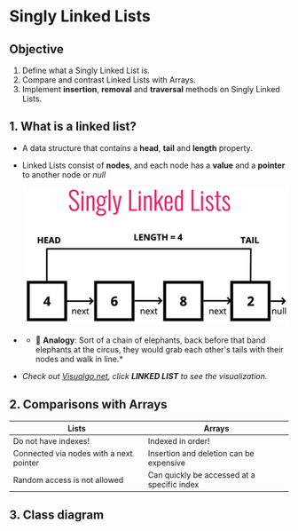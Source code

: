 # Singly Linked Lists

## Objective

1. Define what a Singly Linked List is.
2. Compare and contrast Linked Lists with Arrays.
3. Implement **insertion**, **removal** and **traversal** methods on Singly Linked Lists.

## 1. What is a linked list?

- A data structure that contains a **head**, **tail** and **length** property.
- Linked Lists consist of **nodes**, and each node has a **value** and a **pointer** to another node or *null*

  ![Singly linked list](../../assets/images/data-structures/singly-linked-list.png)

- * 👻 **Analogy**: Sort of a chain of elephants, back before that band elephants at the circus, they would grab each other's tails with their nodes and walk in line.*
- *Check out [Visualgo.net](https://visualgo.net/en/list), click **LINKED LIST** to see the visualization.*

## 2. Comparisons with Arrays

| **Lists** | **Arrays** |
| ------------- | ------------- |
| Do not have indexes!                     | Indexed in order!  |
| Connected via nodes with a next pointer  | Insertion and deletion can be expensive  |
| Random access is not allowed             | Can quickly be accessed at a specific index  |

## 3. Class diagram

